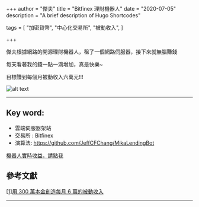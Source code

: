 +++
author = "傑夫"
title = "Bitfinex 理財機器人"
date = "2020-07-05"
description = "A brief description of Hugo Shortcodes"

tags = [
    "加密貨幣",
    "中心化交易所",
	"被動收入",
]

+++

傑夫根據網路的開源理財機器人，租了一個網路伺服器，接下來就無腦賺錢

每天看著我的錢一點一滴增加，真是快樂~

目標賺到每個月被動收入六萬元!!!

![alt text](https://encrypted-tbn0.gstatic.com/images?q=tbn%3AANd9GcTcc4IuGAHbpLzp_jiiBthdVJqsUjpo-OjyqQ&usqp=CAU)


<!--more-->

---

## Key word: 
- 雲端伺服器架站
- 交易所 : Bitfinex
- 演算法: https://github.com/JeffCFChang/MikaLendingBot



[機器人實時收益，請點我](http://taiwanfbt.duckdns.org/lendingbot.html)








## 參考文獻
[[1]用 300 萬本金創造每月 6 萬的被動收入](https://medium.com/@bensonsun/%E7%94%A8-300-%E8%90%AC%E6%9C%AC%E9%87%91%E5%89%B5%E9%80%A0%E6%AF%8F%E6%9C%88-6-%E8%90%AC%E7%9A%84%E8%A2%AB%E5%8B%95%E6%94%B6%E5%85%A5-bitfinex-%E5%87%BA%E5%80%9F%E7%BE%8E%E5%85%83%E5%85%A8%E6%94%BB%E7%95%A5%E6%95%99%E5%AD%B8-47634cc54fbf)

---
